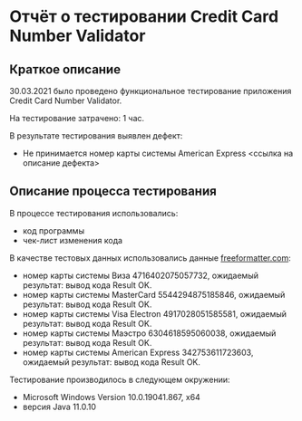 # Отчёт о тестировании Credit Card Number Validator

## Краткое описание

30.03.2021 было проведено функциональное тестирование приложения Credit Card Number Validator.

На тестирование затрачено: 1 час.

В результате тестирования выявлен дефект:
* Не принимается номер карты системы American Express <ссылка на описание дефекта>


## Описание процесса тестирования

В процессе тестирования использовались:
* код программы
* чек-лист изменения кода



В качестве тестовых данных использовались данные [freeformatter.com](freeformatter.com):
* номер карты системы Виза 4716402075057732, ожидаемый результат: вывод кода Result OK.
* номер карты системы MasterCard 5544294875185846, ожидаемый результат: вывод кода Result OK.
* номер карты системы Visa Electron 4917028051585581, ожидаемый результат: вывод кода Result OK.
* номер карты системы Маэстро 6304618595060038, ожидаемый результат: вывод кода Result OK.
* номер карты системы American Express 342753611723603, ожидаемый результат: вывод кода Result OK.

Тестирование производилось в следующем окружении:
* Microsoft Windows Version 10.0.19041.867, х64
* версия Java 11.0.10